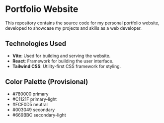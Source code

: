 # Portfolio Website

This repository contains the source code for my personal portfolio website, developed to showcase my projects and skills as a web developer.

## Technologies Used

- **Vite**: Used for building and serving the website.
- **React**: Framework for building the user interface.
- **Tailwind CSS**: Utility-first CSS framework for styling.

## Color Palette (Provisional)

- #780000 primary
- #C1121F primary-light
- #FCF0D5 neutral
- #003049 secondary
- #669BBC secondary-light
